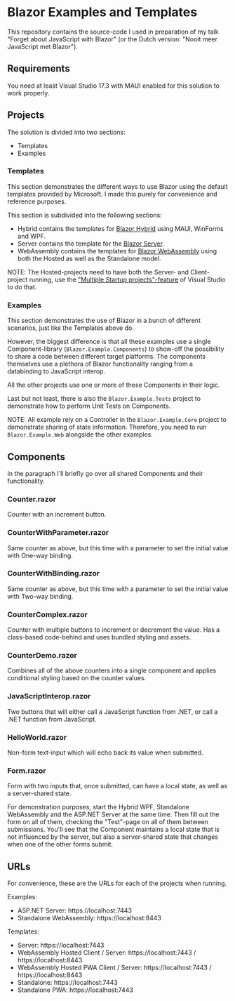 # Blazor Examples and Templates
This repository contains the source-code I used in preparation of my talk "Forget about JavaScript with Blazor" (or the Dutch version: "Nooit meer JavaScript met Blazor").

## Requirements
You need at least Visual Studio 17.3 with MAUI enabled for this solution to work properly.

## Projects
The solution is divided into two sections:
- Templates
- Examples

### Templates
This section demonstrates the different ways to use Blazor using the default templates provided by Microsoft. I made this purely for convenience and reference purposes.

This section is subdivided into the following sections:
- Hybrid contains the templates for [Blazor Hybrid](https://learn.microsoft.com/en-us/aspnet/core/blazor/hosting-models?view=aspnetcore-6.0#blazor-hybrid) using MAUI, WinForms and WPF.
- Server contains the template for the [Blazor Server](https://learn.microsoft.com/en-us/aspnet/core/blazor/hosting-models?view=aspnetcore-6.0#blazor-server).
- WebAssembly contains the templates for [Blazor WebAssembly](https://learn.microsoft.com/en-us/aspnet/core/blazor/hosting-models?view=aspnetcore-6.0#blazor-webassembly) using both the Hosted as well as the Standalone model.

NOTE: The Hosted-projects need to have both the Server- and Client-project running, use the ["Multiple Startup projects"-feature](https://learn.microsoft.com/en-us/visualstudio/ide/how-to-set-multiple-startup-projects?view=vs-2022) of Visual Studio to do that.

### Examples
This section demonstrates the use of Blazor in a bunch of different scenarios, just like the Templates above do. 

However, the biggest difference is that all these examples use a single Component-library (`Blazor.Example.Components`) to show-off the possibility to share a code between different target platforms. The components themselves use a plethora of Blazor functionality ranging from a databinding to JavaScript interop.

All the other projects use one or more of these Components in their logic.

Last but not least, there is also the `Blazor.Example.Tests` project to demonstrate how to perform Unit Tests on Components.

NOTE: All example rely on a Controller in the `Blazor.Example.Core` project to demonstrate sharing of state information. Therefore, you need to run `Blazor.Example.Web` alongside the other examples.

## Components
In the paragraph I'll briefly go over all shared Components and their functionality.

### Counter.razor
Counter with an increment button.

### CounterWithParameter.razor
Same counter as above, but this time with a parameter to set the initial value with One-way binding.

### CounterWithBinding.razor
Same counter as above, but this time with a parameter to set the initial value with Two-way binding.

### CounterComplex.razor
Counter with multiple buttons to increment or decrement the value. Has a class-based code-behind and uses bundled styling and assets.

### CounterDemo.razor
Combines all of the above counters into a single component and applies conditional styling based on the counter values.

### JavaScriptInterop.razor
Two buttons that will either call a JavaScript function from .NET, or call a .NET function from JavaScript.

### HelloWorld.razor
Non-form text-input which will echo back its value when submitted.

### Form.razor
Form with two inputs that, once submitted, can have a local state, as well as a server-shared state. 

For demonstration purposes, start the Hybrid WPF, Standalone WebAssembly and the ASP.NET Server at the same time. Then fill out the form on all of them, checking the "Test"-page on all of them between submissions. You'll see that the Component maintains a local state that is not influenced by the server, but also a server-shared state that changes when one of the other forms submit.

## URLs
For convenience, these are the URLs for each of the projects when running.

Examples:
- ASP.NET Server: https://localhost:7443
- Standalone WebAssembly: https://localhost:8443

Templates:
- Server: https://localhost:7443
- WebAssembly Hosted Client / Server: https://localhost:7443 / https://localhost:8443
- WebAssembly Hosted PWA Client / Server: https://localhost:7443 / https://localhost:8443
- Standalone: https://localhost:7443
- Standalone PWA: https://localhost:7443